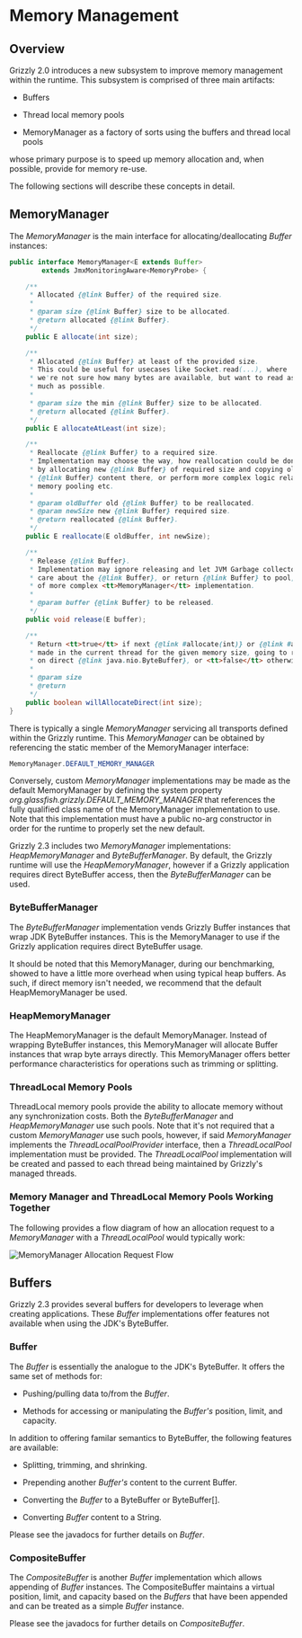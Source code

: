 Memory Management
=================

Overview
--------

Grizzly 2.0 introduces a new subsystem to improve memory management
within the runtime. This subsystem is comprised of three main artifacts:

-   Buffers

-   Thread local memory pools

-   MemoryManager as a factory of sorts using the buffers and thread
    local pools

whose primary purpose is to speed up memory allocation and, when
possible, provide for memory re-use.

The following sections will describe these concepts in detail.

MemoryManager
-------------

The *MemoryManager* is the main interface for allocating/deallocating
*Buffer* instances:

```java
public interface MemoryManager<E extends Buffer>
        extends JmxMonitoringAware<MemoryProbe> {

    /**
     * Allocated {@link Buffer} of the required size.
     *
     * @param size {@link Buffer} size to be allocated.
     * @return allocated {@link Buffer}.
     */
    public E allocate(int size);

    /**
     * Allocated {@link Buffer} at least of the provided size.
     * This could be useful for usecases like Socket.read(...), where
     * we're not sure how many bytes are available, but want to read as
     * much as possible.
     *
     * @param size the min {@link Buffer} size to be allocated.
     * @return allocated {@link Buffer}.
     */
    public E allocateAtLeast(int size);

    /**
     * Reallocate {@link Buffer} to a required size.
     * Implementation may choose the way, how reallocation could be done, either
     * by allocating new {@link Buffer} of required size and copying old
     * {@link Buffer} content there, or perform more complex logic related to
     * memory pooling etc.
     *
     * @param oldBuffer old {@link Buffer} to be reallocated.
     * @param newSize new {@link Buffer} required size.
     * @return reallocated {@link Buffer}.
     */
    public E reallocate(E oldBuffer, int newSize);

    /**
     * Release {@link Buffer}.
     * Implementation may ignore releasing and let JVM Garbage collector to take
     * care about the {@link Buffer}, or return {@link Buffer} to pool, in case
     * of more complex <tt>MemoryManager</tt> implementation.
     *
     * @param buffer {@link Buffer} to be released.
     */
    public void release(E buffer);

    /**
     * Return <tt>true</tt> if next {@link #allocate(int)} or {@link #allocateAtLeast(int)} call,
     * made in the current thread for the given memory size, going to return a {@link Buffer} based
     * on direct {@link java.nio.ByteBuffer}, or <tt>false</tt> otherwise.
     *
     * @param size
     * @return
     */
    public boolean willAllocateDirect(int size);
}
```

There is typically a single *MemoryManager* servicing all transports
defined within the Grizzly runtime. This *MemoryManager* can be obtained
by referencing the static member of the MemoryManager interface:

```java
MemoryManager.DEFAULT_MEMORY_MANAGER
```

Conversely, custom *MemoryManager* implementations may be made as the
default MemoryManager by defining the system property
*org.glassfish.grizzly.DEFAULT\_MEMORY\_MANAGER* that references the
fully qualified class name of the MemoryManager implementation to use.
Note that this implementation must have a public no-arg constructor in
order for the runtime to properly set the new default.

Grizzly 2.3 includes two *MemoryManager* implementations:
*HeapMemoryManager* and *ByteBufferManager*. By default, the Grizzly
runtime will use the *HeapMemoryManager*, however if a Grizzly
application requires direct ByteBuffer access, then the
*ByteBufferManager* can be used.

### ByteBufferManager

The *ByteBufferManager* implementation vends Grizzly Buffer instances
that wrap JDK ByteBuffer instances. This is the MemoryManager to use if
the Grizzly application requires direct ByteBuffer usage.

It should be noted that this MemoryManager, during our benchmarking,
showed to have a little more overhead when using typical heap buffers.
As such, if direct memory isn't needed, we recommend that the default
HeapMemoryManager be used.

### HeapMemoryManager

The HeapMemoryManager is the default MemoryManager. Instead of wrapping
ByteBuffer instances, this MemoryManager will allocate Buffer instances
that wrap byte arrays directly. This MemoryManager offers better
performance characteristics for operations such as trimming or
splitting.

### ThreadLocal Memory Pools

ThreadLocal memory pools provide the ability to allocate memory without
any synchronization costs. Both the *ByteBufferManager* and
*HeapMemoryManager* use such pools. Note that it's not required that a
custom *MemoryManager* use such pools, however, if said *MemoryManager*
implements the *ThreadLocalPoolProvider* interface, then a
*ThreadLocalPool* implementation must be provided. The *ThreadLocalPool*
implementation will be created and passed to each thread being
maintained by Grizzly's managed threads.

### Memory Manager and ThreadLocal Memory Pools Working Together

The following provides a flow diagram of how an allocation request to a
*MemoryManager* with a *ThreadLocalPool* would typically work:

![MemoryManager Allocation Request
Flow](images/coreframework/mmflow.png)

Buffers
-------

Grizzly 2.3 provides several buffers for developers to
leverage when creating applications. These *Buffer* implementations
offer features not available when using the JDK's ByteBuffer.

### Buffer

The *Buffer* is essentially the analogue to the JDK's ByteBuffer. It
offers the same set of methods for:

-   Pushing/pulling data to/from the *Buffer*.

-   Methods for accessing or manipulating the *Buffer's* position,
    limit, and capacity.

In addition to offering familar semantics to ByteBuffer, the following
features are available:

-   Splitting, trimming, and shrinking.

-   Prepending another *Buffer's* content to the current Buffer.

-   Converting the *Buffer* to a ByteBuffer or ByteBuffer[].

-   Converting *Buffer* content to a String.

Please see the javadocs for further details on *Buffer*.

### CompositeBuffer

The *CompositeBuffer* is another *Buffer* implementation which allows
appending of *Buffer* instances. The CompositeBuffer maintains a virtual
position, limit, and capacity based on the *Buffers* that have been
appended and can be treated as a simple *Buffer* instance.

Please see the javadocs for further details on *CompositeBuffer*.
